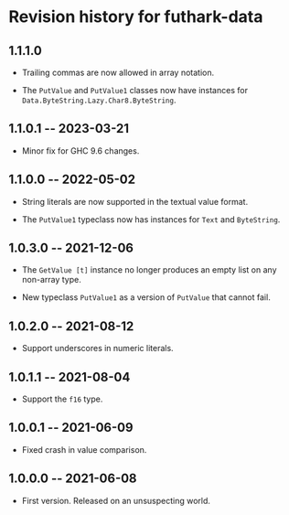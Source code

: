 # Revision history for futhark-data

## 1.1.1.0

* Trailing commas are now allowed in array notation.

* The `PutValue` and `PutValue1` classes now have instances for
  `Data.ByteString.Lazy.Char8.ByteString`.

## 1.1.0.1 -- 2023-03-21

* Minor fix for GHC 9.6 changes.

## 1.1.0.0 -- 2022-05-02

* String literals are now supported in the textual value format.

* The `PutValue1` typeclass now has instances for `Text` and `ByteString`.

## 1.0.3.0 -- 2021-12-06

* The `GetValue [t]` instance no longer produces an empty list on any
  non-array type.

* New typeclass `PutValue1` as a version of `PutValue` that cannot
  fail.

## 1.0.2.0 -- 2021-08-12

* Support underscores in numeric literals.

## 1.0.1.1 -- 2021-08-04

* Support the `f16` type.

## 1.0.0.1 -- 2021-06-09

* Fixed crash in value comparison.

## 1.0.0.0 -- 2021-06-08

* First version. Released on an unsuspecting world.
